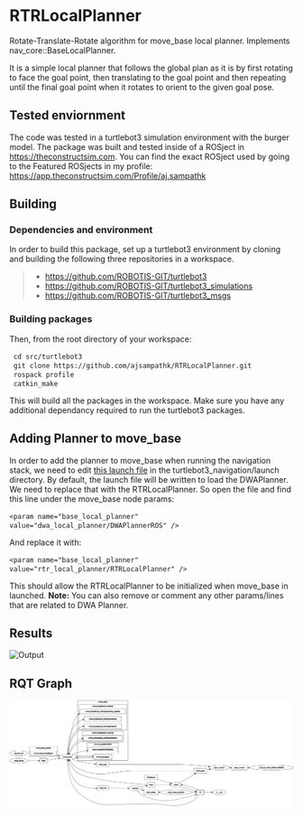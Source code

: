 # RTRLocalPlanner
Rotate-Translate-Rotate algorithm for move_base local planner. Implements nav_core::BaseLocalPlanner.

It is a simple local planner that follows the global plan as it is by first rotating to face the goal point, then translating to the goal point and then repeating until
the final goal point when it rotates to orient to the given goal pose.

## Tested enviornment

The code was tested in a turtlebot3 simulation environment with the burger model. The package was built and tested inside of a ROSject in <https://theconstructsim.com>. You can find the exact ROSject used by going to the Featured ROSjects in my profile:
<https://app.theconstructsim.com/Profile/aj.sampathk>

## Building

### Dependencies and environment

In order to build this package, set up a turtlebot3 environment by cloning and building the following three repositories in a workspace.

> * <https://github.com/ROBOTIS-GIT/turtlebot3>
> * <https://github.com/ROBOTIS-GIT/turtlebot3_simulations>
> * <https://github.com/ROBOTIS-GIT/turtlebot3_msgs>

### Building packages

Then, from the root directory of your workspace:

```
 cd src/turtlebot3
 git clone https://github.com/ajsampathk/RTRLocalPlanner.git
 rospack profile
 catkin_make
```
This will build all the packages in the workspace. Make sure you have any additional dependancy required to run the turtlebot3 packages.

## Adding Planner to move_base

In order to add the planner to move_base when running the navigation stack, we need to edit [this launch file](https://github.com/ROBOTIS-GIT/turtlebot3/blob/master/turtlebot3_navigation/launch/move_base.launch) in the turtlebot3_navigation/launch directory. By default, the launch file will be written to load the DWAPlanner. We need to replace that with the RTRLocalPlanner. So open the file and find this line under the move_base node params:

```   
<param name="base_local_planner" value="dwa_local_planner/DWAPlannerROS" />
```

And replace it with:

```
<param name="base_local_planner" value="rtr_local_planner/RTRLocalPlanner" />
```

This should allow the RTRLocalPlanner to be initialized when move_base in launched.
**Note:** You can also remove or comment any other params/lines that are related to DWA Planner.




## Results
![Output](resources/out.gif)

## RQT Graph
![rosgraph](resources/rosgraph.png)
